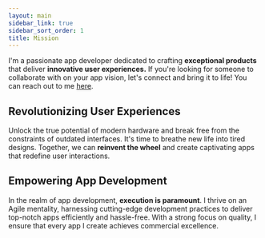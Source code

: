 ```yaml
---
layout: main
sidebar_link: true
sidebar_sort_order: 1
title: Mission
---
```

I'm a passionate app developer dedicated to crafting **exceptional products** that deliver **innovative user experiences.** If you're looking for someone to collaborate with on your app vision, let's connect and bring it to life! You can reach out to me [here](contact.html).

## Revolutionizing User Experiences
Unlock the true potential of modern hardware and break free from the constraints of outdated interfaces. It's time to breathe new life into tired designs. Together, we can **reinvent the wheel** and create captivating apps that redefine user interactions.

## Empowering App Development
In the realm of app development, **execution is paramount**. I thrive on an Agile mentality, harnessing cutting-edge development practices to deliver top-notch apps efficiently and hassle-free. With a strong focus on quality, I ensure that every app I create achieves commercial excellence.